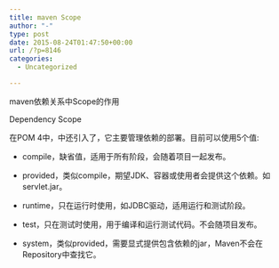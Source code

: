 ```yaml
---
title: maven Scope
author: "-"
type: post
date: 2015-08-24T01:47:50+00:00
url: /?p=8146
categories:
  - Uncategorized

---
```

maven依赖关系中Scope的作用

Dependency Scope

在POM 4中，<dependency>中还引入了<scope>，它主要管理依赖的部署。目前<scope>可以使用5个值: 

* compile，缺省值，适用于所有阶段，会随着项目一起发布。
  
* provided，类似compile，期望JDK、容器或使用者会提供这个依赖。如servlet.jar。
  
* runtime，只在运行时使用，如JDBC驱动，适用运行和测试阶段。
  
* test，只在测试时使用，用于编译和运行测试代码。不会随项目发布。
  
* system，类似provided，需要显式提供包含依赖的jar，Maven不会在Repository中查找它。
